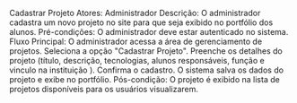   Cadastrar Projeto
Atores: Administrador
Descrição: O administrador cadastra um novo projeto no site para que seja exibido no portfólio dos alunos.
Pré-condições: O administrador deve estar autenticado no sistema.
Fluxo Principal:
O administrador acessa a área de gerenciamento de projetos.
Seleciona a opção "Cadastrar Projeto".
Preenche os detalhes do projeto (título, descrição, tecnologias, alunos responsáveis, função e vinculo na instituição ).
Confirma o cadastro.
O sistema salva os dados do projeto e exibe no portfólio.
Pós-condição: O projeto é exibido na lista de projetos disponíveis para os usuários visualizarem.

